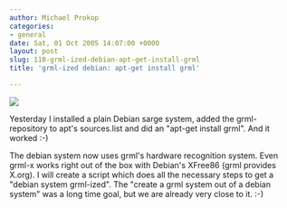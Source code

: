 ```yaml
---
author: Michael Prokop
categories:
- general
date: Sat, 01 Oct 2005 14:07:00 +0000
layout: post
slug: 110-grml-ized-debian-apt-get-install-grml
title: 'grml-ized debian: apt-get install grml'

---
```

[![](/images/grml_debian.serendipityThumb.png)](/images/grml_debian.png)

Yesterday I installed a plain Debian sarge system, added the grml\-repository to apt's sources.list and did an "apt\-get install grml". And it worked :\-)

The debian system now uses grml's hardware recognition system. Even grml\-x works right out of the box with Debian's XFree86 (grml provides X.org). I will create a script which does all the necessary steps to get a "debian system grml\-ized". The "create a grml system out of a debian system" was a long time goal, but we are already very close to it. :\-)
